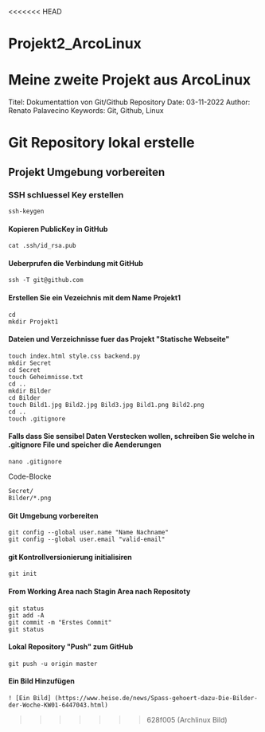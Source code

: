 <<<<<<< HEAD
# Projekt2_ArcoLinux
Meine zweite Projekt aus ArcoLinux
=======
Titel:  Dokumentattion von Git/Github Repository
Date:   03-11-2022
Author: Renato Palavecino
Keywords:   Git, Github, Linux


# Git Repository lokal erstelle

## Projekt Umgebung vorbereiten

### SSH schluessel Key erstellen
    
    ssh-keygen

#### Kopieren PublicKey in GitHub

    cat .ssh/id_rsa.pub

#### Ueberprufen die Verbindung mit GitHub

    ssh -T git@github.com
    
#### Erstellen Sie ein Vezeichnis mit dem Name Projekt1

    cd
    mkdir Projekt1

#### Dateien und Verzeichnisse fuer das Projekt "Statische Webseite"

    touch index.html style.css backend.py 
    mkdir Secret
    cd Secret
    touch Geheimnisse.txt
    cd ..
    mkdir Bilder
    cd Bilder
    touch Bild1.jpg Bild2.jpg Bild3.jpg Bild1.png Bild2.png
    cd ..
    touch .gitignore

#### Falls dass Sie sensibel Daten Verstecken wollen, schreiben Sie welche in .gitignore File und speicher die Aenderungen

    nano .gitignore

Code-Blocke

    Secret/
    Bilder/*.png

#### Git Umgebung vorbereiten

    git config --global user.name "Name Nachname"
    git config --global user.email "valid-email"

#### git Kontrollversionierung initialisiren

    git init

#### From Working Area nach Stagin Area nach Repositoty

    git status
    git add -A
    git commit -m "Erstes Commit"
    git status

#### Lokal Repository "Push" zum GitHub

    git push -u origin master



#### Ein Bild Hinzufügen

    ! [Ein Bild] (https://www.heise.de/news/Spass-gehoert-dazu-Die-Bilder-der-Woche-KW01-6447043.html)
>>>>>>> 628f005 (Archlinux Bild)
